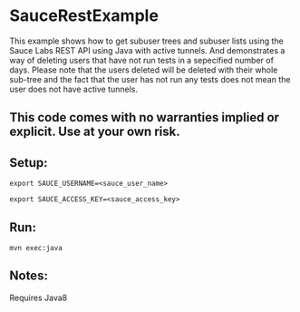 # SauceRestExample

This example shows how to get subuser trees and subuser lists using the Sauce Labs REST API using Java with active tunnels.
And demonstrates a way of deleting users that have not run tests in a sepecified number of days.
Please note that the users deleted will be deleted with their whole sub-tree and the fact that the user has not run any
tests does not mean the user does not have active tunnels. 

## **This code comes with no warranties implied or explicit. Use at your own risk.**

## Setup:
```export SAUCE_USERNAME=<sauce_user_name>```

```export SAUCE_ACCESS_KEY=<sauce_access_key>```

## Run:
```mvn exec:java```

## Notes:
Requires Java8
